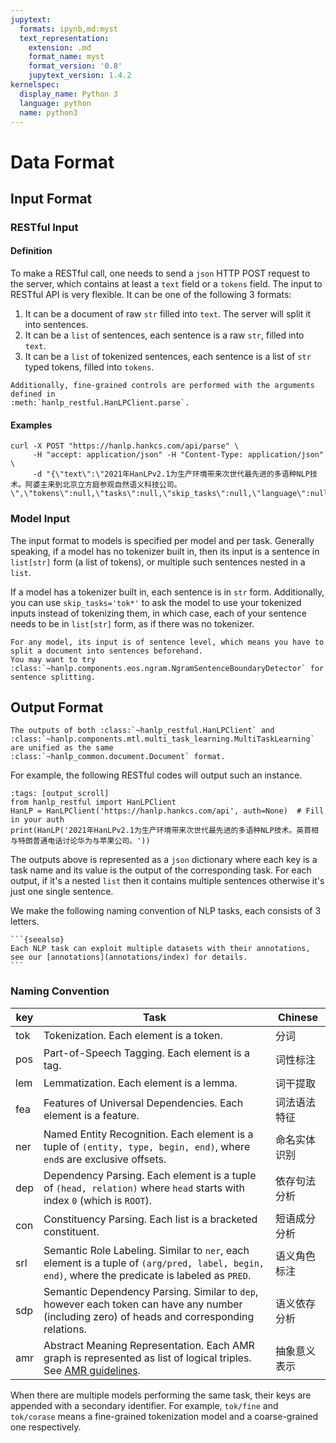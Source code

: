 ```yaml
---
jupytext:
  formats: ipynb,md:myst
  text_representation:
    extension: .md
    format_name: myst
    format_version: '0.8'
    jupytext_version: 1.4.2
kernelspec:
  display_name: Python 3
  language: python
  name: python3
---
```


# Data Format


## Input Format

### RESTful Input

#### Definition

To make a RESTful call, one needs to send a `json` HTTP POST request to the server, which contains at least a `text` 
field or a `tokens` field. The input to RESTful API is very flexible. It can be one of the following 3 formats:

1. It can be a document of raw `str` filled into `text`. The server will split it into sentences.
1. It can be a `list` of sentences, each sentence is a raw `str`, filled into `text`.
1. It can be a `list` of tokenized sentences, each sentence is a list of `str` typed tokens, filled into `tokens`.

```{eval-rst}
Additionally, fine-grained controls are performed with the arguments defined in 
:meth:`hanlp_restful.HanLPClient.parse`.
```


#### Examples

```shell script
curl -X POST "https://hanlp.hankcs.com/api/parse" \ 
     -H "accept: application/json" -H "Content-Type: application/json" \
     -d "{\"text\":\"2021年HanLPv2.1为生产环境带来次世代最先进的多语种NLP技术。阿婆主来到北京立方庭参观自然语义科技公司。\",\"tokens\":null,\"tasks\":null,\"skip_tasks\":null,\"language\":null}"
```

### Model Input

The input format to models is specified per model and per task. Generally speaking, if a model has no tokenizer built in, then its input is
a sentence in `list[str]` form (a list of tokens), or multiple such sentences nested in a `list`.

If a model has a tokenizer built in, each sentence is in `str` form. 
Additionally, you can use `skip_tasks='tok*'` to ask the model to use your tokenized inputs instead of tokenizing 
them, in which case, each of your sentence needs to be in `list[str]` form, as if there was no tokenizer.

```{eval-rst}
For any model, its input is of sentence level, which means you have to split a document into sentences beforehand. 
You may want to try :class:`~hanlp.components.eos.ngram.NgramSentenceBoundaryDetector` for sentence splitting.
```

## Output Format


```{eval-rst}
The outputs of both :class:`~hanlp_restful.HanLPClient` and 
:class:`~hanlp.components.mtl.multi_task_learning.MultiTaskLearning` are unified as the same 
:class:`~hanlp_common.document.Document` format.
```

For example, the following RESTful codes will output such an instance.

```{code-cell} ipython3
:tags: [output_scroll]
from hanlp_restful import HanLPClient
HanLP = HanLPClient('https://hanlp.hankcs.com/api', auth=None)  # Fill in your auth
print(HanLP('2021年HanLPv2.1为生产环境带来次世代最先进的多语种NLP技术。英首相与特朗普通电话讨论华为与苹果公司。'))
```

The outputs above is represented as a `json` dictionary where each key is a task name and its value is 
the output of the corresponding task.
For each output, if it's a nested `list` then it contains multiple sentences otherwise it's just one single sentence.

We make the following naming convention of NLP tasks, each consists of 3 letters.

````{margin} **How about annotations?**
```{seealso}
Each NLP task can exploit multiple datasets with their annotations, see our [annotations](annotations/index) for details.
```
````

### Naming Convention 

| key  | Task                                                         | Chinese      |
| ---- | ------------------------------------------------------------ | ------------ |
| tok  | Tokenization. Each element is a token.                       | 分词         |
| pos  | Part-of-Speech Tagging. Each element is a tag.               | 词性标注     |
| lem  | Lemmatization. Each element is a lemma.                      | 词干提取     |
| fea  | Features of Universal Dependencies. Each element is a feature. | 词法语法特征 |
| ner  | Named Entity Recognition. Each element is a tuple of `(entity, type, begin, end)`, where `end`s are exclusive offsets. | 命名实体识别 |
| dep  | Dependency Parsing. Each element is a tuple of `(head, relation)` where `head` starts with index `0` (which is `ROOT`). | 依存句法分析 |
| con  | Constituency Parsing. Each list is a bracketed constituent.  | 短语成分分析 |
| srl  | Semantic Role Labeling. Similar to `ner`, each element is a tuple of `(arg/pred, label, begin, end)`, where the predicate is labeled as `PRED`. | 语义角色标注 |
| sdp  | Semantic Dependency Parsing. Similar to `dep`, however each token can have any number (including zero) of heads and corresponding relations. | 语义依存分析 |
| amr  | Abstract Meaning Representation. Each AMR graph is represented as list of logical triples. See [AMR guidelines](https://github.com/amrisi/amr-guidelines/blob/master/amr.md#example). | 抽象意义表示 |

When there are multiple models performing the same task, their keys are appended with a secondary identifier. 
For example, `tok/fine` and `tok/corase` means a fine-grained tokenization model and a coarse-grained one respectively.